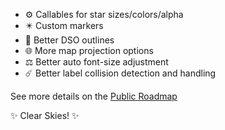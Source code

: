 
<!-- Here are some planned features coming soon to Starplot: -->

- ⚙️ Callables for star sizes/colors/alpha
- ✴️ Custom markers
- 📐 Better DSO outlines
- 🌐 More map projection options
- ⚖️ Better auto font-size adjustment
- ☄️ Better label collision detection and handling

See more details on the [Public Roadmap](https://starplot.notion.site/aaa0dd71c17943f89850c9a8c43ade50)

✨ Clear Skies! ✨
